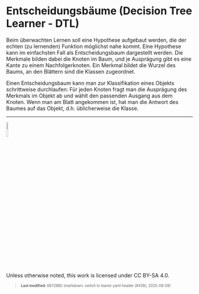 # Entscheidungsbäume (Decision Tree Learner - DTL)

Beim überwachten Lernen soll eine Hypothese aufgebaut werden, die der
echten (zu lernenden) Funktion möglichst nahe kommt. Eine Hypothese kann
im einfachsten Fall als Entscheidungsbaum dargestellt werden. Die
Merkmale bilden dabei die Knoten im Baum, und je Ausprägung gibt es eine
Kante zu einem Nachfolgerknoten. Ein Merkmal bildet die Wurzel des
Baums, an den Blättern sind die Klassen zugeordnet.

Einen Entscheidungsbaum kann man zur Klassifikation eines Objekts
schrittweise durchlaufen: Für jeden Knoten fragt man die Ausprägung des
Merkmals im Objekt ab und wählt den passenden Ausgang aus dem Knoten.
Wenn man am Blatt angekommen ist, hat man die Antwort des Baumes auf das
Objekt, d.h. üblicherweise die Klasse.

------------------------------------------------------------------------

<img src="https://licensebuttons.net/l/by-sa/4.0/88x31.png" width="10%">

Unless otherwise noted, this work is licensed under CC BY-SA 4.0.

<blockquote><p><sup><sub><strong>Last modified:</strong> 6672880 (markdown: switch to leaner yaml header (#438), 2025-08-09)<br></sub></sup></p></blockquote>
